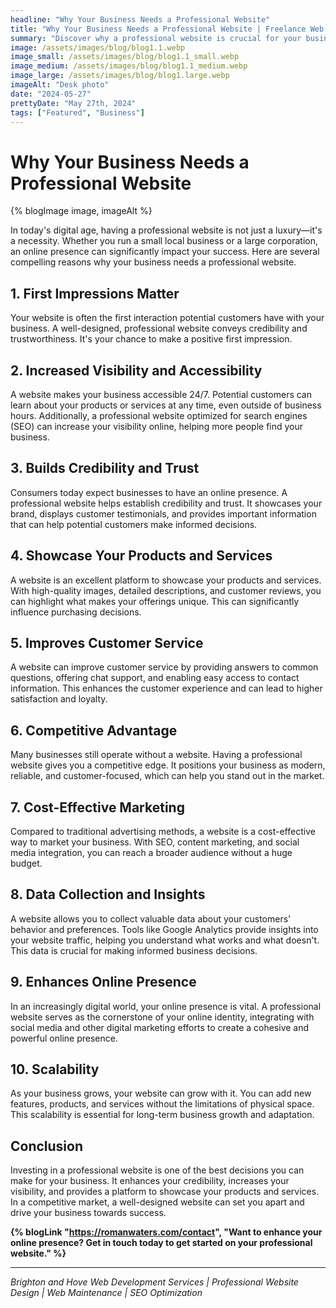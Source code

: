 ```yaml
---
headline: "Why Your Business Needs a Professional Website"
title: "Why Your Business Needs a Professional Website | Freelance Web Developer | Roman Waters"
summary: "Discover why a professional website is crucial for your business. Learn how it boosts credibility, visibility, and customer trust, providing a competitive edge and driving success in the digital age."
image: /assets/images/blog/blog1.1.webp
image_small: /assets/images/blog/blog1.1_small.webp
image_medium: /assets/images/blog/blog1.1_medium.webp
image_large: /assets/images/blog/blog1.large.webp
imageAlt: "Desk photo"
date: "2024-05-27"
prettyDate: "May 27th, 2024"
tags: ["Featured", "Business"]
---
```


# Why Your Business Needs a Professional Website

{% blogImage image, imageAlt %}

In today's digital age, having a professional website is not just a luxury—it's a necessity. Whether you run a small local business or a large corporation, an online presence can significantly impact your success. Here are several compelling reasons why your business needs a professional website.

## 1. **First Impressions Matter**

Your website is often the first interaction potential customers have with your business. A well-designed, professional website conveys credibility and trustworthiness. It's your chance to make a positive first impression.

## 2. **Increased Visibility and Accessibility**

A website makes your business accessible 24/7. Potential customers can learn about your products or services at any time, even outside of business hours. Additionally, a professional website optimized for search engines (SEO) can increase your visibility online, helping more people find your business.

## 3. **Builds Credibility and Trust**

Consumers today expect businesses to have an online presence. A professional website helps establish credibility and trust. It showcases your brand, displays customer testimonials, and provides important information that can help potential customers make informed decisions.

## 4. **Showcase Your Products and Services**

A website is an excellent platform to showcase your products and services. With high-quality images, detailed descriptions, and customer reviews, you can highlight what makes your offerings unique. This can significantly influence purchasing decisions.

## 5. **Improves Customer Service**

A website can improve customer service by providing answers to common questions, offering chat support, and enabling easy access to contact information. This enhances the customer experience and can lead to higher satisfaction and loyalty.

## 6. **Competitive Advantage**

Many businesses still operate without a website. Having a professional website gives you a competitive edge. It positions your business as modern, reliable, and customer-focused, which can help you stand out in the market.

## 7. **Cost-Effective Marketing**

Compared to traditional advertising methods, a website is a cost-effective way to market your business. With SEO, content marketing, and social media integration, you can reach a broader audience without a huge budget.

## 8. **Data Collection and Insights**

A website allows you to collect valuable data about your customers' behavior and preferences. Tools like Google Analytics provide insights into your website traffic, helping you understand what works and what doesn't. This data is crucial for making informed business decisions.

## 9. **Enhances Online Presence**

In an increasingly digital world, your online presence is vital. A professional website serves as the cornerstone of your online identity, integrating with social media and other digital marketing efforts to create a cohesive and powerful online presence.

## 10. **Scalability**

As your business grows, your website can grow with it. You can add new features, products, and services without the limitations of physical space. This scalability is essential for long-term business growth and adaptation.

## Conclusion

Investing in a professional website is one of the best decisions you can make for your business. It enhances your credibility, increases your visibility, and provides a platform to showcase your products and services. In a competitive market, a well-designed website can set you apart and drive your business towards success.

**{% blogLink "https://romanwaters.com/contact", "Want to enhance your online presence? Get in touch today to get started on your professional website." %}**

---

_Brighton and Hove Web Development Services | Professional Website Design | Web Maintenance | SEO Optimization_
